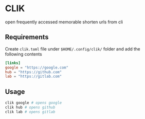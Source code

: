 # CLIK

open frequently accessed memorable shorten urls from cli

## Requirements

Create `clik.toml` file under `$HOME/.config/clik/` folder and add the following contents

```toml
[links]
google = "https://google.com"
hub = "https://github.com"
lab = "https://gitlab.com"
```

## Usage

```bash
clik google # opens google
clik hub # opens github
clik lab # opens gitlab
```
